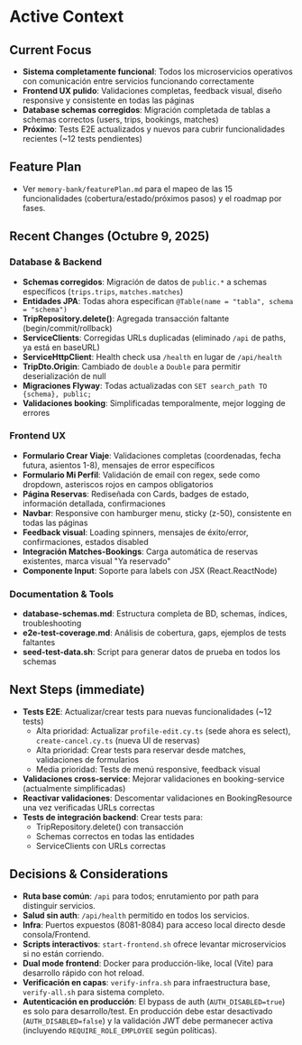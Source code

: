 # Active Context

## Current Focus
- **Sistema completamente funcional**: Todos los microservicios operativos con comunicación entre servicios funcionando correctamente
- **Frontend UX pulido**: Validaciones completas, feedback visual, diseño responsive y consistente en todas las páginas
- **Database schemas corregidos**: Migración completada de tablas a schemas correctos (users, trips, bookings, matches)
- **Próximo**: Tests E2E actualizados y nuevos para cubrir funcionalidades recientes (~12 tests pendientes)

## Feature Plan
- Ver `memory-bank/featurePlan.md` para el mapeo de las 15 funcionalidades (cobertura/estado/próximos pasos) y el roadmap por fases.

## Recent Changes (Octubre 9, 2025)

### Database & Backend
- **Schemas corregidos**: Migración de datos de `public.*` a schemas específicos (`trips.trips`, `matches.matches`)
- **Entidades JPA**: Todas ahora especifican `@Table(name = "tabla", schema = "schema")`
- **TripRepository.delete()**: Agregada transacción faltante (begin/commit/rollback)
- **ServiceClients**: Corregidas URLs duplicadas (eliminado `/api` de paths, ya está en baseURL)
- **ServiceHttpClient**: Health check usa `/health` en lugar de `/api/health`
- **TripDto.Origin**: Cambiado de `double` a `Double` para permitir deserialización de null
- **Migraciones Flyway**: Todas actualizadas con `SET search_path TO {schema}, public;`
- **Validaciones booking**: Simplificadas temporalmente, mejor logging de errores

### Frontend UX
- **Formulario Crear Viaje**: Validaciones completas (coordenadas, fecha futura, asientos 1-8), mensajes de error específicos
- **Formulario Mi Perfil**: Validación de email con regex, sede como dropdown, asteriscos rojos en campos obligatorios
- **Página Reservas**: Rediseñada con Cards, badges de estado, información detallada, confirmaciones
- **Navbar**: Responsive con hamburger menu, sticky (z-50), consistente en todas las páginas
- **Feedback visual**: Loading spinners, mensajes de éxito/error, confirmaciones, estados disabled
- **Integración Matches-Bookings**: Carga automática de reservas existentes, marca visual "Ya reservado"
- **Componente Input**: Soporte para labels con JSX (React.ReactNode)

### Documentation & Tools
- **database-schemas.md**: Estructura completa de BD, schemas, índices, troubleshooting
- **e2e-test-coverage.md**: Análisis de cobertura, gaps, ejemplos de tests faltantes
- **seed-test-data.sh**: Script para generar datos de prueba en todos los schemas

## Next Steps (immediate)
- **Tests E2E**: Actualizar/crear tests para nuevas funcionalidades (~12 tests)
  - Alta prioridad: Actualizar `profile-edit.cy.ts` (sede ahora es select), `create-cancel.cy.ts` (nueva UI de reservas)
  - Alta prioridad: Crear tests para reservar desde matches, validaciones de formularios
  - Media prioridad: Tests de menú responsive, feedback visual
- **Validaciones cross-service**: Mejorar validaciones en booking-service (actualmente simplificadas)
- **Reactivar validaciones**: Descomentar validaciones en BookingResource una vez verificadas URLs correctas
- **Tests de integración backend**: Crear tests para:
  - TripRepository.delete() con transacción
  - Schemas correctos en todas las entidades
  - ServiceClients con URLs correctas

## Decisions & Considerations
- **Ruta base común**: `/api` para todos; enrutamiento por path para distinguir servicios.
- **Salud sin auth**: `/api/health` permitido en todos los servicios.
- **Infra**: Puertos expuestos (8081-8084) para acceso local directo desde consola/Frontend.
- **Scripts interactivos**: `start-frontend.sh` ofrece levantar microservicios si no están corriendo.
- **Dual mode frontend**: Docker para producción-like, local (Vite) para desarrollo rápido con hot reload.
- **Verificación en capas**: `verify-infra.sh` para infraestructura base, `verify-all.sh` para sistema completo.
 - **Autenticación en producción**: El bypass de auth (`AUTH_DISABLED=true`) es solo para desarrollo/test. En producción debe estar desactivado (`AUTH_DISABLED=false`) y la validación JWT debe permanecer activa (incluyendo `REQUIRE_ROLE_EMPLOYEE` según políticas).
